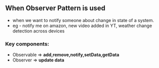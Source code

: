## When Observer Pattern is used

* when we want to notify someone about change in state of a system.
* eg - notify me on amazon, new video added in YT, weather change detection across devices

### Key components:

* Observable => **add,remove,notify,setData,getData**
* Observer =>  **update data** 